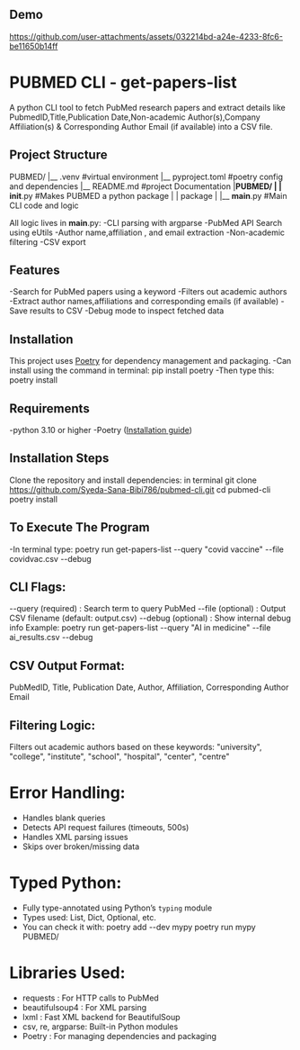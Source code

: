 

## Demo
https://github.com/user-attachments/assets/032214bd-a24e-4233-8fc6-be11650b14ff



# PUBMED CLI - get-papers-list
A python CLI tool to fetch PubMed research papers and extract details like PubmedID,Title,Publication Date,Non-academic Author(s),Company Affiliation(s) & Corresponding Author Email (if available) into a CSV file.
## Project Structure
PUBMED/
|__ .venv #virtual environment
|__ pyproject.toml #poetry config and dependencies
|__ README.md #project Documentation
|__PUBMED/
|  |__ __init__.py #Makes PUBMED a python package
|  |
package
|  |__ __main__.py #Main CLI code and logic

All logic lives in __main__.py:
-CLI parsing with argparse
-PubMed API Search using eUtils
-Author name,affiliation , and email extraction
-Non-academic filtering
-CSV export
## Features
-Search for PubMed papers using a keyword
-Filters out academic authors
-Extract author names,affiliations and corresponding emails (if available)
-Save results to CSV
-Debug mode to inspect fetched data
## Installation
This project uses [Poetry](https://python-poetry.org/) for dependency management and packaging.
-Can install using the command in terminal: pip install poetry
-Then type this:
poetry install
## Requirements
-python 3.10 or higher
-Poetry ([Installation guide](https://python-poetry.org/docs/#installation))
## Installation Steps
Clone the repository and install dependencies:
in terminal
git clone
https://github.com/Syeda-Sana-Bibi786/pubmed-cli.git
cd pubmed-cli
poetry install
## To Execute The Program
-In terminal type:
poetry run get-papers-list --query "covid vaccine" --file covidvac.csv --debug
## CLI Flags:
--query   (required) : Search term to query PubMed
--file    (optional) : Output CSV filename (default: output.csv)
--debug   (optional) : Show internal debug info
Example:
poetry run get-papers-list --query "AI in medicine" --file ai_results.csv --debug
## CSV Output Format:
PubMedID, Title, Publication Date, Author, Affiliation, Corresponding Author Email
## Filtering Logic:
Filters out academic authors based on these keywords:
"university", "college", "institute", "school", "hospital", "center", "centre"
# Error Handling:
- Handles blank queries
- Detects API request failures (timeouts, 500s)
- Handles XML parsing issues
- Skips over broken/missing data
# Typed Python:
- Fully type-annotated using Python’s `typing` module
- Types used: List, Dict, Optional, etc.
- You can check it with:
  poetry add --dev mypy
  poetry run mypy PUBMED/
# Libraries Used:
- requests         : For HTTP calls to PubMed
- beautifulsoup4   : For XML parsing
- lxml             : Fast XML backend for BeautifulSoup
- csv, re, argparse: Built-in Python modules
- Poetry           : For managing dependencies and packaging
